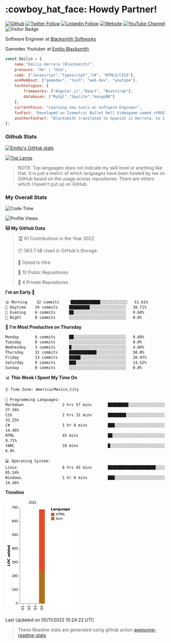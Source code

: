 <h1>:cowboy_hat_face:
Howdy Partner!
</h1>
<a href="https://github.com/EmilioBlacksmith"><img alt="Github" src="https://img.shields.io/github/followers/EmilioBlacksmith.svg?style=social&label=Follow&maxAge=2592000"/></a>
<a href="https://twitter.com/intent/follow?screen_name=EmilioBlacksmit"><img alt="Twitter Follow" src="https://img.shields.io/twitter/follow/EmilioBlacksmit?label=Follow)"/></a>
<a href="https://www.linkedin.com/in/emilioblacksmith/"><img alt="Linkedin Follow" src="https://img.shields.io/badge/-EmilioBlacksmith-blue?style=flat-square&logo=Linkedin&logoColor=white&link=https://www.linkedin.com/in/emilioblacksmith/"></a>
<a href="https://emilioblacksmith.com/"><img alt="Website" src="https://img.shields.io/badge/Website-46a2f1.svg?&style=flat-square&logo=Google-Chrome&logoColor=white&link=https://emilioblacksmith.com/"></a>
<a href="https://www.youtube.com/channel/UC1ZeE2i5QwVwhWOV-HveneQ"><img alt="YouTube Channel" src="https://img.shields.io/youtube/channel/subscribers/UC1ZeE2i5QwVwhWOV-HveneQ?style=social"></a>
<img alt="Visitor Badge" src="https://visitor-badge.glitch.me/badge?page_id=EmilioBlacksmith.EmilioBlacksmith">

<p>Software Engineer at <a href="https://www.linkedin.com/company/blacksmith-softworks/">Blacksmith Softworks</a></p>
<p>Gamedev Youtuber at <a href="https://www.youtube.com/channel/UC1ZeE2i5QwVwhWOV-HveneQ">Emilio Blacksmith</a></p>

```javascript
const Emilio = {
    name:"Emilio Herrera (Blacksmith)",
    pronouns: "He" | "Him",
    code: ["Javascript","Typescript","C#", "HTML5/CSS3"],
    askMeAbout: ["gamedev", "tech", "web dev", "youtube"],
    technologies: {
        frameworks: ["Angular.js","React", "Bootstrap"],
        databases: ["MySql","Squlite","mongoDB"]
    },
    currentFocus: "Learning new tools on Software Engineer",
    funFact: "Developed an Isometric Bullet Hell Videogame named <FROSTBITE>",
    anotherFunFact: "Blacksmith translated to Spanish is Herrera, so I just made that into my my online last name"
};
```

### Github Stats
[![Emilio's GitHub stats](https://github-readme-stats.vercel.app/api?username=EmilioBlacksmith&hide=prs,contribs&show_icons=true&theme=dark)](https://github.com/EmilioBlacksmith)

[![Top Langs](https://github-readme-stats.vercel.app/api/top-langs/?username=EmilioBlacksmith&layout=compact&theme=dark)](https://github.com/EmilioBlacksmith)

> NOTE: Top languages does not indicate my skill level or anything like that. It is just a metric of which languages have been hosted by me on GitHub based on the usage across repositories. There are others which I haven't put up on GitHub.

### My Overall Stats
<!--START_SECTION:waka-->
![Code Time](http://img.shields.io/badge/Code%20Time-8%20hrs%2015%20mins-blue)

![Profile Views](http://img.shields.io/badge/Profile%20Views-50-blue)

**🐱 My GitHub Data** 

> 🏆 61 Contributions in the Year 2022
 > 
> 📦 563.7 kB Used in GitHub's Storage 
 > 
> 💼 Opted to Hire
 > 
> 📜 10 Public Repositories 
 > 
> 🔑 4 Private Repositories  
 > 
**I'm an Early 🐤** 

```text
🌞 Morning    32 commits     █████████████░░░░░░░░░░░░   51.61% 
🌆 Daytime    24 commits     █████████░░░░░░░░░░░░░░░░   38.71% 
🌃 Evening    6 commits      ██░░░░░░░░░░░░░░░░░░░░░░░   9.68% 
🌙 Night      0 commits      ░░░░░░░░░░░░░░░░░░░░░░░░░   0.0%

```
📅 **I'm Most Productive on Thursday** 

```text
Monday       6 commits      ██░░░░░░░░░░░░░░░░░░░░░░░   9.68% 
Tuesday      0 commits      ░░░░░░░░░░░░░░░░░░░░░░░░░   0.0% 
Wednesday    3 commits      █░░░░░░░░░░░░░░░░░░░░░░░░   4.84% 
Thursday     31 commits     ████████████░░░░░░░░░░░░░   50.0% 
Friday       13 commits     █████░░░░░░░░░░░░░░░░░░░░   20.97% 
Saturday     9 commits      ███░░░░░░░░░░░░░░░░░░░░░░   14.52% 
Sunday       0 commits      ░░░░░░░░░░░░░░░░░░░░░░░░░   0.0%

```


📊 **This Week I Spent My Time On** 

```text
⌚︎ Time Zone: America/Mexico_City

💬 Programming Languages: 
Markdown                 2 hrs 57 mins       █████████░░░░░░░░░░░░░░░░   37.56% 
CSS                      2 hrs 32 mins       ████████░░░░░░░░░░░░░░░░░   32.25% 
C#                       1 hr 8 mins         ███░░░░░░░░░░░░░░░░░░░░░░   14.46% 
HTML                     45 mins             ██░░░░░░░░░░░░░░░░░░░░░░░   9.71% 
YAML                     28 mins             █░░░░░░░░░░░░░░░░░░░░░░░░   6.0%

💻 Operating System: 
Linux                    6 hrs 43 mins       █████████████████████░░░░   85.54% 
Windows                  1 hr 8 mins         ███░░░░░░░░░░░░░░░░░░░░░░   14.46%

```

**Timeline**

![Chart not found](https://raw.githubusercontent.com/EmilioBlacksmith/EmilioBlacksmith/main/charts/bar_graph.png) 


 Last Updated on 05/11/2022 15:24:22 UTC
<!--END_SECTION:waka-->

>These Readme stats are generated using github action [awesome-readme-stats](https://github.com/anmol098/waka-readme-stats)